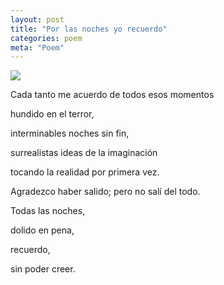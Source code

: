 ```yaml
---
layout: post
title: "Por las noches yo recuerdo"
categories: poem
meta: "Poem"
---
```


![](https://pbs.twimg.com/tweet_video_thumb/DqksxPLWsAAQvL2.jpg)

Cada tanto me acuerdo de todos esos momentos

hundido en el terror,

interminables noches sin fin,

surrealistas ideas de la imaginación

tocando la realidad por primera vez.




Agradezco haber salido; pero no salí del todo.

Todas las noches,

dolido en pena,

recuerdo,

sin poder creer.

